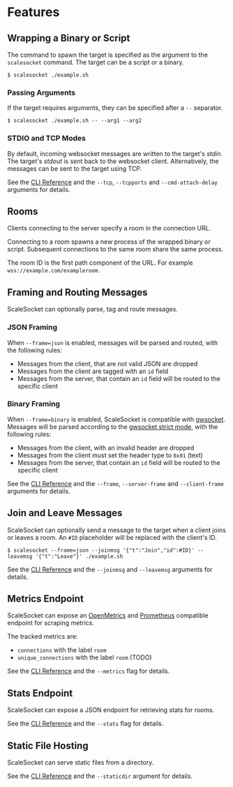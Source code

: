 # Features

## Wrapping a Binary or Script

The command to spawn the target is specified as the argument to the `scalesocket` command. The target can be a script or a binary. 

```console
$ scalesocket ./example.sh
```

### Passing Arguments

If the target requires arguments, they can be specified after a `--` separator.

```console
$ scalesocket ./example.sh -- --arg1 --arg2
```

### STDIO and TCP Modes

By default, incoming websocket messages are written to the target's *stdin*. The target's *stdout* is sent back to the websocket client.
Alternatively, the messages can be sent to the target using TCP.

See the [CLI Reference](/man/cli.md) and the `--tcp`, `--tcpports` and `--cmd-attach-delay` arguments for details.

## Rooms

Clients connecting to the server specify a room in the connection URL.

Connecting to a room spawns a new process of the wrapped binary or script. Subsequent connections to the same room share the same process.

The room ID is the first path component of the URL. For example `wss://example.com/exampleroom`.

## Framing and Routing Messages

ScaleSocket can optionally parse, tag and route messages.

### JSON Framing

When `--frame=json` is enabled, messages will be parsed and routed, with the following rules:
* Messages from the client, that are not valid JSON are dropped
* Messages from the client are tagged with an `id` field
* Messages from the server, that contain an `id` field will be routed to the specific client

### Binary Framing

When `--frame=binary` is enabled, ScaleSocket is compatible with [gwsocket](https://gwsocket.io/). Messages will be parsed according to the [gwsocket strict mode](https://gwsocket.io/man#man-strict-mode), with the following rules:
* Messages from the client, with an invalid header are dropped
* Messages from the client must set the header type to `0x01` (text)
* Messages from the server, that contain an `id` field will be routed to the specific client

See the [CLI Reference](/man/cli.md) and the `--frame`, `--server-frame` and `--client-frame` arguments for details.

## Join and Leave Messages

ScaleSocket can optionally send a message to the target when a client joins or leaves a room. An `#ID` placeholder will be replaced with the client's ID.

```console
$ scalesocket --frame=json --joinmsg '{"t":"Join","id":#ID}' --leavemsg '{"t":"Leave"}' ./example.sh
```

See the [CLI Reference](/man/cli.md) and the `--joinmsg` and `--leavemsg` arguments for details.

## Metrics Endpoint

ScaleSocket can expose an [OpenMetrics](https://openmetrics.io/) and [Prometheus](https://prometheus.io/) compatible endpoint for scraping metrics.

The tracked metrics are:
* `connections` with the label `room`
* `unique_connections` with the label `room` (TODO)

See the [CLI Reference](/man/cli.md) and the `--metrics` flag for details.

## Stats Endpoint

ScaleSocket can expose a JSON endpoint for retrieving stats for rooms.

See the [CLI Reference](/man/cli.md) and the `--stats` flag for details.

## Static File Hosting

ScaleSocket can serve static files from a directory.

See the [CLI Reference](/man/cli.md) and the `--staticdir` argument for details.